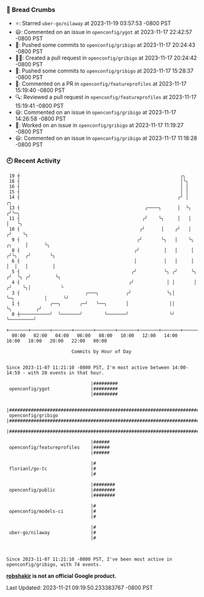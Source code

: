 ### 🍞 Bread Crumbs

 * ⭐️: Starred `uber-go/nilaway` at 2023-11-19 03:57:53 -0800 PST
 * 😃: Commented on an issue in `openconfig/ygot` at 2023-11-17 22:42:57 -0800 PST
 * 🚢: Pushed some commits to `openconfig/gribigo` at 2023-11-17 20:24:43 -0800 PST
 * ✍🏼: Created a pull request in `openconfig/gribigo` at 2023-11-17 20:24:42 -0800 PST
 * 🚢: Pushed some commits to `openconfig/gribigo` at 2023-11-17 15:28:37 -0800 PST
 * 💬: Commented on a PR in  `openconfig/featureprofiles` at 2023-11-17 15:19:40 -0800 PST
 * 🔍: Reviewed a pull request in  `openconfig/featureprofiles` at 2023-11-17 15:19:41 -0800 PST
 * 😃: Commented on an issue in `openconfig/gribigo` at 2023-11-17 14:26:58 -0800 PST
 * 👀: Worked on an issue in `openconfig/gribigo` at 2023-11-17 11:19:27 -0800 PST
 * 😃: Commented on an issue in `openconfig/gribigo` at 2023-11-17 11:18:28 -0800 PST

### 🕘 Recent Activity
```
 19 ┼                                                           ╭╮
 18 ┤                                                           │╰╮
 16 ┤                                                           │ │
 15 ┤                                                           │ │
 14 ┤                                                          ╭╯ │                            ╭╮
 13 ┤                                              ╭────╮      │  ╰╮                          ╭╯╰─╮
 11 ┤                                             ╭╯    ╰╮     │   │                          │   ╰╮
 10 ┤                                            ╭╯      │    ╭╯   │                         ╭╯    ╰╮
  9 ┤                                           ╭╯       ╰╮   │    ╰╮                 ╭╮     │      ╰╮
  8 ┤                                          ╭╯         │   │     │                ╭╯╰╮   ╭╯       ╰╮
  6 ┤                                          │          │   │     │                │  │   │         │
  5 ┤                                         ╭╯          ╰╮ ╭╯     ╰╮              ╭╯  ╰╮ ╭╯         ╰╮
  4 ┤                                        ╭╯            │ │       │             ╭╯    ╰╮│           ╰
  3 ┤                        ╭───╮          ╭╯             ╰╮│       ╰─╮           │      ╰╯
  1 ┤           ╭──╮       ╭─╯   ╰──╮       │               ││         ╰╮         ╭╯
  0 ┼───────────╯  ╰───────╯        ╰───────╯               ╰╯          ╰─────────╯
    +───────+───────+───────+───────+───────+───────+───────+───────+───────+───────+───────+───────+────
  00:00   02:00   04:00   06:00   08:00   10:00   12:00   14:00   16:00   18:00   20:00   22:00   00:00   

						Commits by Hour of Day


Since 2023-11-07 11:21:10 -0800 PST, I'm most active between 14:00-14:59 - with 20 events in that hour.

```



```
                               |#########
 openconfig/ygot               |#########
                               |#########

                               |##########################################################################
 openconfig/gribigo            |##########################################################################
                               |##########################################################################

                               |######
 openconfig/featureprofiles    |######
                               |######

                               |#
 florianl/go-tc                |#
                               |#

                               |########
 openconfig/public             |########
                               |########

                               |#
 openconfig/models-ci          |#
                               |#

                               |#
 uber-go/nilaway               |#
                               |#



Since 2023-11-07 11:21:10 -0800 PST, I've been most active in openconfig/gribigo, with 74 events.

```
**[robshakir](mailto:robjs@google.com) is not an official Google product.**  


Last Updated: 2023-11-21 09:19:50.233383767 -0800 PST
